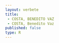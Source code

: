 ```yaml
---
layout: verbete
title:
 - COSTA, BENEDITO VAZ
 - COSTA, Benedito Vaz
published: false
type: R
---
```


